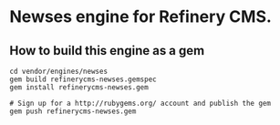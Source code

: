 # Newses engine for Refinery CMS.

## How to build this engine as a gem

    cd vendor/engines/newses
    gem build refinerycms-newses.gemspec
    gem install refinerycms-newses.gem
    
    # Sign up for a http://rubygems.org/ account and publish the gem
    gem push refinerycms-newses.gem